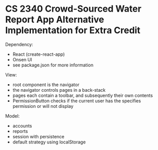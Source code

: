 # CS 2340 Crowd-Sourced Water Report App Alternative Implementation for Extra Credit

Dependency:
- React (create-react-app)
- Onsen UI
- see package.json for more information

View:
- root component is the navigator
- the navigator controls pages in a back-stack
- pages each contain a toolbar, and subsequently their own contents
- PermissionButton checks if the current user has the specifies permission or will not display

Model:
- accounts
- reports
- session with persistence
- default strategy using localStorage
